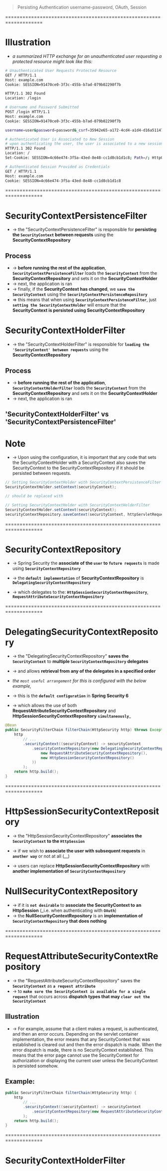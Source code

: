 > Persisting Authentication
> username-password, OAuth, Session

===================================================================
# Illustration
* _a summarized HTTP exchange for an unauthenticated user requesting a protected resource might look like this:_

```bash
# Unauthenticated User Requests Protected Resource
GET / HTTP/1.1
Host: example.com
Cookie: SESSION=91470ce0-3f3c-455b-b7ad-079b02290f7b

HTTP/1.1 302 Found
Location: /login

# Username and Password Submitted
POST /login HTTP/1.1
Host: example.com
Cookie: SESSION=91470ce0-3f3c-455b-b7ad-079b02290f7b

username=user&password=password&_csrf=35942e65-a172-4cd4-a1d4-d16a51147b3e

# Authenticated User is Associated to New Session
# upon authenticating the user, the user is associated to a new session id to prevent session fixation attacks
HTTP/1.1 302 Found
Location: /
Set-Cookie: SESSION=4c66e474-3f5a-43ed-8e48-cc1d8cb1d1c8; Path=/; HttpOnly; SameSite=Lax

# Authenticated Session Provided as Credentials
GET / HTTP/1.1
Host: example.com
Cookie: SESSION=4c66e474-3f5a-43ed-8e48-cc1d8cb1d1c8
```

===================================================================
# SecurityContextPersistenceFilter
* -> the "SecurityContextPersistenceFilter" is responsible for **persisting the `SecurityContext` between requests** using the **SecurityContextRepository**

## Process
* -> **before running the rest of the application**, **`SecurityContextPersistenceFilter`** loads the **`SecurityContext`** from the **SecurityContextRepository** and sets it on the **SecurityContextHolder**
* -> next, the application is ran
* -> finally, if the **SecurityContext has changed**, we **`save the SecurityContext`** using the **`SecurityContextPersistenceRepository`**
* => this means that when using **`SecurityContextPersistenceFilter`**, just **`setting the SecurityContextHolder`** will ensure that the **SecurityContext is persisted using SecurityContextRepository**

# SecurityContextHolderFilter
* -> the "SecurityContextHolderFilter" is responsible for **`loading the 'SecurityContext' between requests`** using the **SecurityContextRepository**

## Process
* -> **before running the rest of the application**, **`SecurityContextHolderFilter`** loads the **`SecurityContext`** from the **SecurityContextRepository** and sets it on the **SecurityContextHolder**
* -> next, the application is ran

## 'SecurityContextHolderFilter' vs 'SecurityContextPersistenceFilter'

# Note
* -> Upon using the configuration, it is important that any code that sets the SecurityContextHolder with a SecurityContext also saves the SecurityContext to the SecurityContextRepository if it should be persisted between requests.

```java - Example:
// Setting SecurityContextHolder with SecurityContextPersistenceFilter
SecurityContextHolder.setContext(securityContext);

// should be replaced with

// Setting SecurityContextHolder with SecurityContextHolderFilter
SecurityContextHolder.setContext(securityContext);
securityContextRepository.saveContext(securityContext, httpServletRequest, httpServletResponse);
```

===================================================================
# SecurityContextRepository
* -> Spring Security the **associate of the `user` to `future requests`** is made using **`SecurityContextRepository`**

* -> the **`default implementation`** of **SecurityContextRepository** is **`DelegatingSecurityContextRepository`**

* -> which delegates to the: **`HttpSessionSecurityContextRepository`**, **`RequestAttributeSecurityContextRepository`**

===================================================================
# DelegatingSecurityContextRepository
* -> the "DelegatingSecurityContextRepository" **saves the `SecurityContext`** to **multiple `SecurityContextRepository` delegates**
* -> and allows **retrieval from any of the delegates in a specified order**

* _the `most useful arrangement` for this is configured with the below example,_
* -> this is the **`default configuration`** in **Spring Security 6**
* -> which allows the use of both **RequestAttributeSecurityContextRepository** and **HttpSessionSecurityContextRepository** **`simultaneously`**_

```java - Configure "DelegatingSecurityContextRepository"
@Bean
public SecurityFilterChain filterChain(HttpSecurity http) throws Exception {
	http
		// ...
		.securityContext((securityContext) -> securityContext
			.securityContextRepository(new DelegatingSecurityContextRepository(
				new RequestAttributeSecurityContextRepository(),
				new HttpSessionSecurityContextRepository()
			))
		);
	return http.build();
}
```

===================================================================
# HttpSessionSecurityContextRepository
* -> the "HttpSessionSecurityContextRepository" **associates the `SecurityContext` to the `HttpSession`**

* -> if we wish to **associate the user with subsequent requests** in **`another way`** or not at all (__)
* -> users can replace **HttpSessionSecurityContextRepository** with **another implementation of `SecurityContextRepository`** 

# NullSecurityContextRepository
* -> if it is **`not desirable`** to **associate the SecurityContext to an HttpSession** (_i.e. when authenticating with **`OAuth`**)
* -> the **NullSecurityContextRepository** is an **implementation of `SecurityContextRepository` that does nothing**

===================================================================
# RequestAttributeSecurityContextRepository
* -> the "RequestAttributeSecurityContextRepository" saves the **`SecurityContext`** as **`a request attribute`**
* -> to **`make sure the SecurityContext is available for a single request`** that occurs across **dispatch types that may `clear out the SecurityContext`**

## Illustration
* -> For example, assume that a client makes a request, is authenticated, and then an error occurs. Depending on the servlet container implementation, the error means that any SecurityContext that was established is cleared out and then the error dispatch is made. When the error dispatch is made, there is no SecurityContext established. This means that the error page cannot use the SecurityContext for authorization or displaying the current user unless the SecurityContext is persisted somehow.

## Example: 

```java - use "RequestAttributeSecurityContextRepository"
public SecurityFilterChain filterChain(HttpSecurity http) {
	http
		// ...
		.securityContext((securityContext) -> securityContext
			.securityContextRepository(new RequestAttributeSecurityContextRepository())
		);
	return http.build();
}
```

===================================================================
# SecurityContextHolderFilter